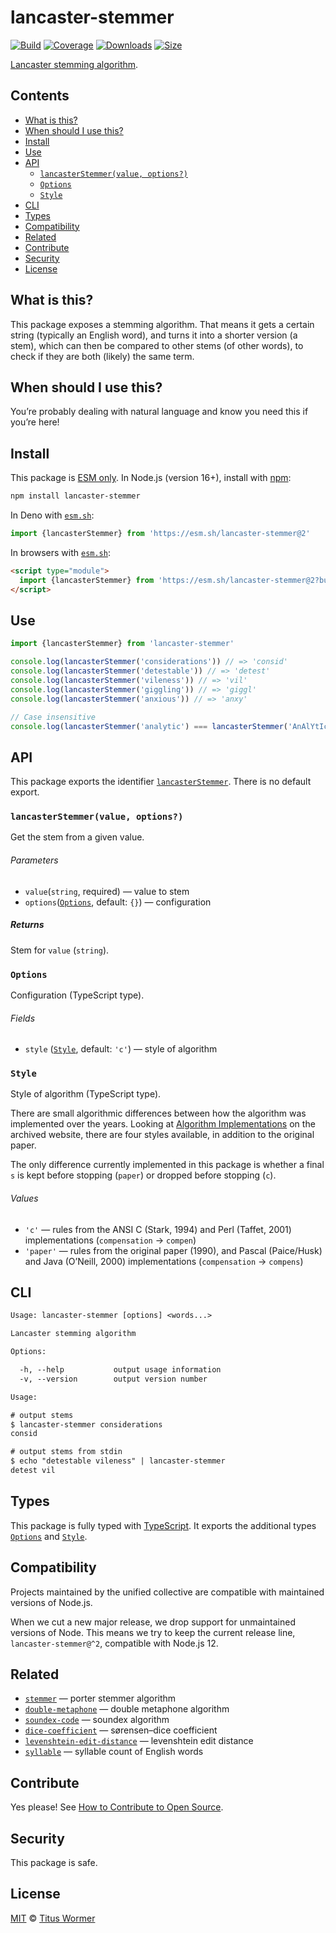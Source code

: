 # lancaster-stemmer

[![Build][build-badge]][build]
[![Coverage][coverage-badge]][coverage]
[![Downloads][downloads-badge]][downloads]
[![Size][size-badge]][size]

[Lancaster stemming algorithm][source].

## Contents

*   [What is this?](#what-is-this)
*   [When should I use this?](#when-should-i-use-this)
*   [Install](#install)
*   [Use](#use)
*   [API](#api)
    *   [`lancasterStemmer(value, options?)`](#lancasterstemmervalue-options)
    *   [`Options`](#options)
    *   [`Style`](#style)
*   [CLI](#cli)
*   [Types](#types)
*   [Compatibility](#compatibility)
*   [Related](#related)
*   [Contribute](#contribute)
*   [Security](#security)
*   [License](#license)

## What is this?

This package exposes a stemming algorithm.
That means it gets a certain string (typically an English word), and turns it
into a shorter version (a stem), which can then be compared to other stems
(of other words), to check if they are both (likely) the same term.

## When should I use this?

You’re probably dealing with natural language and know you need this if
you’re here!

## Install

This package is [ESM only][esm].
In Node.js (version 16+), install with [npm][]:

```sh
npm install lancaster-stemmer
```

In Deno with [`esm.sh`][esmsh]:

```js
import {lancasterStemmer} from 'https://esm.sh/lancaster-stemmer@2'
```

In browsers with [`esm.sh`][esmsh]:

```html
<script type="module">
  import {lancasterStemmer} from 'https://esm.sh/lancaster-stemmer@2?bundle'
</script>
```

## Use

```js
import {lancasterStemmer} from 'lancaster-stemmer'

console.log(lancasterStemmer('considerations')) // => 'consid'
console.log(lancasterStemmer('detestable')) // => 'detest'
console.log(lancasterStemmer('vileness')) // => 'vil'
console.log(lancasterStemmer('giggling')) // => 'giggl'
console.log(lancasterStemmer('anxious')) // => 'anxy'

// Case insensitive
console.log(lancasterStemmer('analytic') === lancasterStemmer('AnAlYtIc')) // => true
```

## API

This package exports the identifier [`lancasterStemmer`][api-lancasterstemmer].
There is no default export.

### `lancasterStemmer(value, options?)`

Get the stem from a given value.

###### Parameters

*   `value`(`string`, required)
    — value to stem
*   `options`([`Options`][api-options], default: `{}`)
    — configuration

##### Returns

Stem for `value` (`string`).

### `Options`

Configuration (TypeScript type).

###### Fields

*   `style` ([`Style`][api-style], default: `'c'`)
    — style of algorithm

### `Style`

Style of algorithm (TypeScript type).

There are small algorithmic differences between how the algorithm was
implemented over the years.
Looking at [Algorithm Implementations][algos] on the archived website,
there are four styles available, in addition to the original paper.

The only difference currently implemented in this package is whether a final
`s` is kept before stopping (`paper`) or dropped before stopping (`c`).

###### Values

*   `'c'`
    — rules from the ANSI C (Stark, 1994) and Perl (Taffet, 2001)
    implementations (`compensation` -> `compen`)
*   `'paper'`
    — rules from the original paper (1990), and Pascal (Paice/Husk) and
    Java (O’Neill, 2000) implementations (`compensation` -> `compens`)

## CLI

```txt
Usage: lancaster-stemmer [options] <words...>

Lancaster stemming algorithm

Options:

  -h, --help           output usage information
  -v, --version        output version number

Usage:

# output stems
$ lancaster-stemmer considerations
consid

# output stems from stdin
$ echo "detestable vileness" | lancaster-stemmer
detest vil
```

## Types

This package is fully typed with [TypeScript][].
It exports the additional types [`Options`][api-options] and
[`Style`][api-style].

## Compatibility

Projects maintained by the unified collective are compatible with maintained
versions of Node.js.

When we cut a new major release, we drop support for unmaintained versions of
Node.
This means we try to keep the current release line, `lancaster-stemmer@^2`,
compatible with Node.js 12.

## Related

*   [`stemmer`](https://github.com/words/stemmer)
    — porter stemmer algorithm
*   [`double-metaphone`](https://github.com/words/double-metaphone)
    — double metaphone algorithm
*   [`soundex-code`](https://github.com/words/soundex-code)
    — soundex algorithm
*   [`dice-coefficient`](https://github.com/words/dice-coefficient)
    — sørensen–dice coefficient
*   [`levenshtein-edit-distance`](https://github.com/words/levenshtein-edit-distance)
    — levenshtein edit distance
*   [`syllable`](https://github.com/words/syllable)
    — syllable count of English words

## Contribute

Yes please!
See [How to Contribute to Open Source][contribute].

## Security

This package is safe.

## License

[MIT][license] © [Titus Wormer][author]

<!-- Definitions -->

[build-badge]: https://github.com/words/lancaster-stemmer/workflows/main/badge.svg

[build]: https://github.com/words/lancaster-stemmer/actions

[coverage-badge]: https://img.shields.io/codecov/c/github/words/lancaster-stemmer.svg

[coverage]: https://codecov.io/github/words/lancaster-stemmer

[downloads-badge]: https://img.shields.io/npm/dm/lancaster-stemmer.svg

[downloads]: https://www.npmjs.com/package/lancaster-stemmer

[size-badge]: https://img.shields.io/bundlephobia/minzip/lancaster-stemmer.svg

[size]: https://bundlephobia.com/result?p=lancaster-stemmer

[esm]: https://gist.github.com/sindresorhus/a39789f98801d908bbc7ff3ecc99d99c

[esmsh]: https://esm.sh

[typescript]: https://www.typescriptlang.org

[contribute]: https://opensource.guide/how-to-contribute/

[npm]: https://www.npmjs.com

[license]: license

[author]: https://wooorm.com

[source]: https://web.archive.org/web/20150215002618/http://www.comp.lancs.ac.uk/computing/research/stemming/index.htm

[algos]: https://web.archive.org/web/20060819173645/http://www.comp.lancs.ac.uk/computing/research/stemming/Links/implementations.htm

[api-lancasterstemmer]: #lancasterstemmervalue-options

[api-options]: #options

[api-style]: #style
